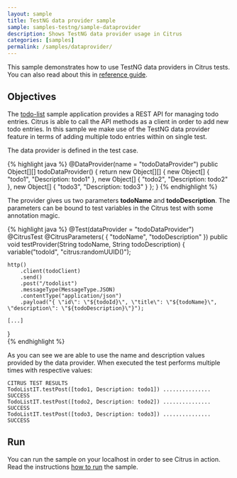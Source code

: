 ```yaml
---
layout: sample
title: TestNG data provider sample
sample: samples-testng/sample-dataprovider
description: Shows TestNG data provider usage in Citrus
categories: [samples]
permalink: /samples/dataprovider/
---
```


This sample demonstrates how to use TestNG data providers in Citrus tests. You can also read about this in [reference guide](http://www.citrusframework.org/reference/html/#run-testng-data-providers).

Objectives
---------

The [todo-list](/samples/todo-app/) sample application provides a REST API for managing todo entries.
Citrus is able to call the API methods as a client in order to add new todo entries. In this sample we make use of
the TestNG data provider feature in terms of adding multiple todo entries within on single test.

The data provider is defined in the test case.

{% highlight java %}
@DataProvider(name = "todoDataProvider")
public Object[][] todoDataProvider() {
    return new Object[][] {
        new Object[] { "todo1", "Description: todo1" },
        new Object[] { "todo2", "Description: todo2" },
        new Object[] { "todo3", "Description: todo3" }
    };
}
{% endhighlight %}
    
The provider gives us two parameters **todoName** and **todoDescription**. The parameters can be bound to test variables
in the Citrus test with some annotation magic.
  
{% highlight java %}
@Test(dataProvider = "todoDataProvider")
@CitrusTest
@CitrusParameters( { "todoName", "todoDescription" })
public void testProvider(String todoName, String todoDescription) {
    variable("todoId", "citrus:randomUUID()");

    http()
        .client(todoClient)
        .send()
        .post("/todolist")
        .messageType(MessageType.JSON)
        .contentType("application/json")
        .payload("{ \"id\": \"${todoId}\", \"title\": \"${todoName}\", \"description\": \"${todoDescription}\"}");
    
    [...]    
}            
{% endhighlight %}
        
As you can see we are able to use the name and description values provided by the data provider. When executed the test performs
multiple times with respective values:

    CITRUS TEST RESULTS
    TodoListIT.testPost([todo1, Description: todo1]) ............... SUCCESS
    TodoListIT.testPost([todo2, Description: todo2]) ............... SUCCESS
    TodoListIT.testPost([todo3, Description: todo3]) ............... SUCCESS    
                
Run
---------

You can run the sample on your localhost in order to see Citrus in action. Read the instructions [how to run](/samples/run/) the sample.